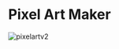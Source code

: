 # Pixel Art Maker
![pixelartv2](https://user-images.githubusercontent.com/29199184/34966797-c388af26-fa5e-11e7-9262-38dea639aecd.gif)
